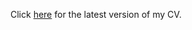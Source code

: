 Click [here](https://www.dropbox.com/s/vkfellkg93vj8ww/CV.pdf?dl=0) for the latest version of my CV.
